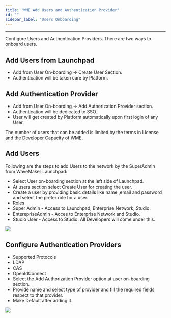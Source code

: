 ```yaml
---
title: "WME Add Users and Authentication Provider"
id: ""
sidebar_label: "Users Onboarding"
---
```

---

Configure Users and Authentication Providers. There are two ways to onboard users.

## Add Users from Launchpad 

- Add from User On-boarding -> Create User Section.
- Authentication will be taken care by Platform. 

## Add Authentication Provider

- Add from User On-boarding -> Add Authorization Provider section.
- Authentication will be dedicated to SSO.
- User will get created by Platform automatically upon first login of any User.

The number of users that can be added is limited by the terms in License and the Developer Capacity of WME.

## Add Users

Following are the steps to add Users to the network by the SuperAdmin from WaveMaker Launchpad:
- Select User on-boarding section at the left side of Launchpad.
- At users section select Create User for creating the user.
- Create a user by providing basic details like name ,email and password and select the prefer role for a user.
- Roles 
- Super Admin - Access to Launchpad, Enterprise Network, Studio.
- EnterepriseAdmin - Acces to Enterprise Network and Studio.
- Studio User - Access to Studio. All Developers will come under this.

[![](/learn/assets/wme-setup/configuring-wme/user-creation.png)](/learn/assets/wme-setup/configuring-wme/user-creation.png)


## Configure Authentication Providers

- Supported Protocols 
- LDAP
- CAS
- OpenIdConnect
- Select the Add Authorization Provider option at user on-boarding section.
- Provide name and select type of provider and fill the required fields respect to that provider.
- Make Default after adding it.

[![](/learn/assets/wme-setup/configuring-wme/adding-authorization-provider.png)](/learn/assets/wme-setup/configuring-wme/adding-authorization-provider.png)